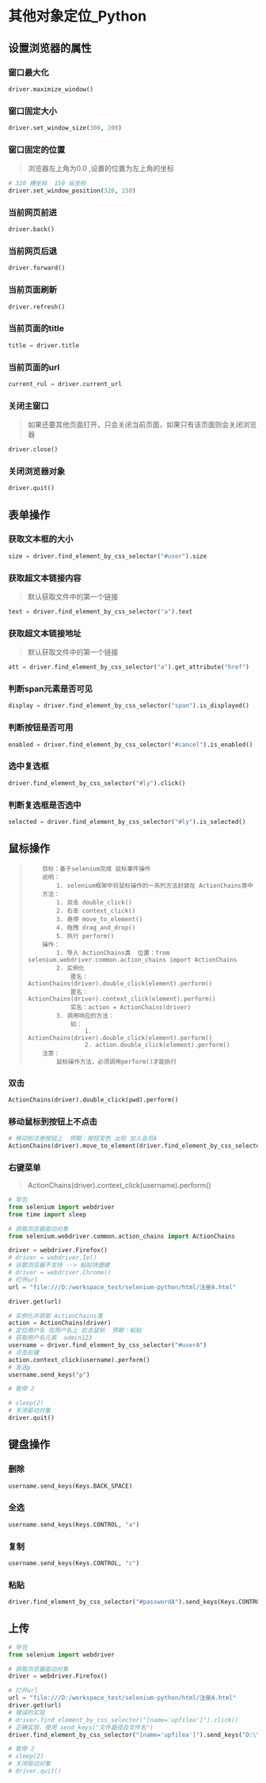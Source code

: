# 其他对象定位_Python

## 设置浏览器的属性

### 窗口最大化

```python
driver.maximize_window()
```

### 窗口固定大小

```python
driver.set_window_size(300, 200)
```

### 窗口固定的位置

> 浏览器左上角为0.0 ,设置的位置为左上角的坐标

```python
# 320 横坐标  150 纵坐标
driver.set_window_position(320, 150)
```

### 当前网页前进

```python
driver.back()
```

### 当前网页后退

```python
driver.forward()
```

### 当前页面刷新

```python
driver.refresh()
```

### 当前页面的title

```python
title = driver.title
```

### 当前页面的url

```python
current_rul = driver.current_url
```

### 关闭主窗口

> 如果还要其他页面打开，只会关闭当前页面，如果只有该页面则会关闭浏览器

```python
driver.close()
```

### 关闭浏览器对象

```python
driver.quit()
```

## 表单操作

### 获取文本框的大小

```python
size = driver.find_element_by_css_selector("#user").size
```

### 获取超文本链接内容

> 默认获取文件中的第一个链接

```python
text = driver.find_element_by_css_selector("a").text
```

### 获取超文本链接地址

> 默认获取文件中的第一个链接

```python
att = driver.find_element_by_css_selector("a").get_attribute("href")
```

### 判断span元素是否可见

```python
display = driver.find_element_by_css_selector("span").is_displayed()
```

### 判断按钮是否可用

```python
enabled = driver.find_element_by_css_selector("#cancel").is_enabled()
```

### 选中复选框

```python
driver.find_element_by_css_selector("#ly").click()
```

### 判断复选框是否选中

```python
selected = driver.find_element_by_css_selector("#ly").is_selected()
```

## 鼠标操作

> ```
>     目标：基于selenium完成 鼠标事件操作
>     说明：
>         1. selenium框架中将鼠标操作的一系列方法封装在 ActionChains类中
>     方法：
>         1. 双击 double_click()
>         2. 右击 context_click()
>         3. 悬停 move_to_element()
>         4. 拖拽 drag_and_drop()
>         5. 执行 perform()
>     操作：
>         1. 导入 ActionChains类  位置：from selenium.webdriver.common.action_chains import ActionChains
>         2. 实例化
>             匿名：ActionChains(driver).double_click(element).perform()
>             匿名：ActionChains(driver).context_click(element).perform()
>             实名：action = ActionChains(driver)
>         3. 调用响应的方法：
>             如：
>                 1. ActionChains(driver).double_click(element).perform()
>                 2. action.double_click(element).perform()
>     注意：
>         鼠标操作方法，必须调用perform()才能执行
> ```

### 双击

```python
ActionChains(driver).double_click(pwd).perform()
```

### 移动鼠标到按钮上不点击

```python
# 移动到注册按钮上  预期：按钮变色 出现 加入会员A
ActionChains(driver).move_to_element(driver.find_element_by_css_selector("button")).perform()
```


### 右键菜单

> ActionChains(driver).context_click(username).perform()

```python
# 导包
from selenium import webdriver
from time import sleep

# 获取浏览器驱动对象
from selenium.webdriver.common.action_chains import ActionChains

driver = webdriver.Firefox()
# driver = webdriver.Ie()
# 谷歌浏览器不支持 --> 粘贴快捷键
# driver = webdriver.Chrome()
# 打开url
url = "file:///D:/workspace_test/selenium-python/html/注册A.html"

driver.get(url)

# 实例化并获取 ActionChains类
action = ActionChains(driver)
# 定位用户名 在用户名上 右击鼠标  预期：粘贴
# 获取用户名元素  admin123
username = driver.find_element_by_css_selector("#userA")
# 点击右键
action.context_click(username).perform()
# 发送p
username.send_keys("p")

# 暂停 2

# sleep(2)
# 关闭驱动对象
driver.quit()

```

## 键盘操作

### 删除

```python
username.send_keys(Keys.BACK_SPACE)
```

### 全选

```python
username.send_keys(Keys.CONTROL, "a")
```

### 复制

```python
username.send_keys(Keys.CONTROL, "c")
```

### 粘贴

```python
driver.find_element_by_css_selector("#passwordA").send_keys(Keys.CONTROL, "v")
```


## 上传

```python
# 导包
from selenium import webdriver

# 获取浏览器驱动对象
driver = webdriver.Firefox()

# 打开url
url = "file:///D:/workspace_test/selenium-python/html/注册A.html"
driver.get(url)
# 错误的实现
# driver.find_element_by_css_selector("[name='upfilea']").click()
# 正确实现，使用 send_keys("文件路径及文件名")
driver.find_element_by_css_selector("[name='upfilea']").send_keys("D:\\apple.jpg")

# 暂停 2
# sleep(2)
# 关闭驱动对象
# driver.quit()

```
